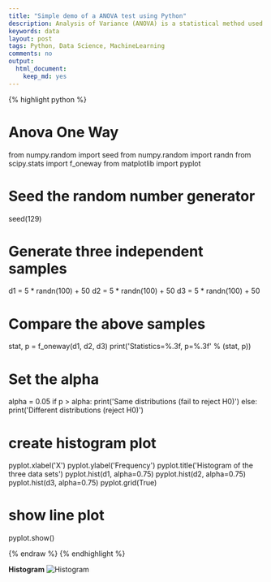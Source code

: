 ```yaml
---
title: "Simple demo of a ANOVA test using Python"
description: Analysis of Variance (ANOVA) is a statistical method used to test differences between two or more data set means. 
keywords: data
layout: post
tags: Python, Data Science, MachineLearning
comments: no
output:
  html_document:
    keep_md: yes
---
```


{% highlight python %}

# Anova One Way
from numpy.random import seed
from numpy.random import randn
from scipy.stats import f_oneway
from matplotlib import pyplot

# Seed the random number generator
seed(129)

# Generate three independent samples
d1 = 5 * randn(100) + 50
d2 = 5 * randn(100) + 50
d3 = 5 * randn(100) + 50

# Compare the above samples 
stat, p = f_oneway(d1, d2, d3)
print('Statistics=%.3f, p=%.3f' % (stat, p))

# Set the alpha
alpha = 0.05
if p > alpha:
	print('Same distributions (fail to reject H0)')
else:
	print('Different distributions (reject H0)')
    
# create histogram plot
    
pyplot.xlabel('X')
pyplot.ylabel('Frequency')
pyplot.title('Histogram of the three data sets')
pyplot.hist(d1, alpha=0.75) 
pyplot.hist(d2, alpha=0.75) 
pyplot.hist(d3, alpha=0.75)
pyplot.grid(True)

# show line plot
pyplot.show()

{% endraw %}
{% endhighlight %}

**Histogram**
 ![Histogram](https://saltfog.github.io/assets/images/ANOVA-Histogram.png)